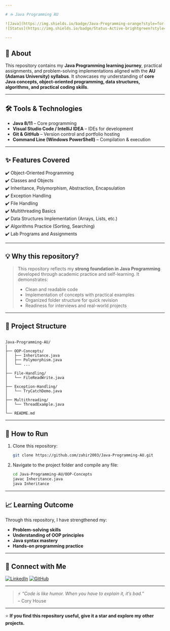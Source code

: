 ```yaml
---

# ☕ Java Programming AU

![Java](https://img.shields.io/badge/Java-Programming-orange?style=for-the-badge&logo=java)
![Status](https://img.shields.io/badge/Status-Active-brightgreen?style=for-the-badge)

---
```


## 📌 **About**

This repository contains my **Java Programming learning journey**, practical assignments, and problem-solving implementations aligned with the **AU (Adamas University) syllabus**. It showcases my understanding of **core Java concepts, object-oriented programming, data structures, algorithms, and practical coding skills**.

---

## 🛠️ **Tools & Technologies**

- **Java 8/11** – Core programming
- **Visual Studio Code / IntelliJ IDEA** – IDEs for development
- **Git & GitHub** – Version control and portfolio hosting
- **Command Line (Windows PowerShell)** – Compilation & execution

---

## ✨ **Features Covered**

✔️ Object-Oriented Programming  
✔️ Classes and Objects  
✔️ Inheritance, Polymorphism, Abstraction, Encapsulation  
✔️ Exception Handling  
✔️ File Handling  
✔️ Multithreading Basics  
✔️ Data Structures Implementation (Arrays, Lists, etc.)  
✔️ Algorithms Practice (Sorting, Searching)  
✔️ Lab Programs and Assignments

---

## 💡 **Why this repository?**

> This repository reflects my **strong foundation in Java Programming** developed through academic practice and self-learning. It demonstrates:
>
> - Clean and readable code  
> - Implementation of concepts with practical examples  
> - Organized folder structure for quick revision  
> - Readiness for interviews and real-world projects

---

## 📂 **Project Structure**

```

Java-Programming-AU/
│
├── OOP-Concepts/
│   ├── Inheritance.java
│   ├── Polymorphism.java
│   └── ...
│
├── File-Handling/
│   └── FileReadWrite.java
│
├── Exception-Handling/
│   └── TryCatchDemo.java
│
├── Multithreading/
│   └── ThreadExample.java
│
└── README.md

````

---

## 🚀 **How to Run**

1. Clone this repository:
    ```bash
    git clone https://github.com/zahir2003/Java-Programming-AU.git
    ```
2. Navigate to the project folder and compile any file:
    ```bash
    cd Java-Programming-AU/OOP-Concepts
    javac Inheritance.java
    java Inheritance
    ```

---

## 📈 **Learning Outcome**

Through this repository, I have strengthened my:

- **Problem-solving skills**
- **Understanding of OOP principles**
- **Java syntax mastery**
- **Hands-on programming practice**

---

## 🤝 **Connect with Me**

[![LinkedIn](https://img.shields.io/badge/LinkedIn-blue?style=for-the-badge&logo=linkedin)](www.linkedin.com/in/sk-mahiduzzaman)
[![GitHub](https://img.shields.io/badge/GitHub-Profile-black?style=for-the-badge&logo=github)](https://github.com/zahir2003)

---

> ⚡ *“Code is like humor. When you have to explain it, it’s bad.”*  
> – Cory House

---

⭐ **If you find this repository useful, give it a star and explore my other projects.**
